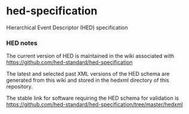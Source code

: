 # hed-specification
Hierarchical Event Descriptor (HED) specification

### HED notes
The current version of HED is maintained in the wiki associated with
https://github.com/hed-standard/hed-specification
 
The latest and selected past XML versions of the HED schema are generated
from this wiki and stored in the hedxml directory of this repository. 

The stable link for software requiring the HED schema for validation is
https://github.com/hed-standard/hed-specification/tree/master/hedxml
